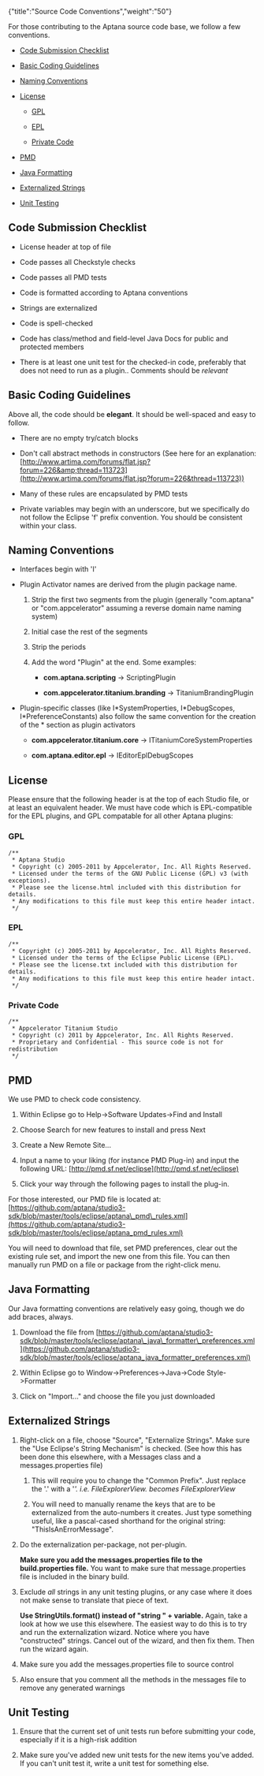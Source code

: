 {"title":"Source Code Conventions","weight":"50"}

For those contributing to the Aptana source code base, we follow a few conventions.

* [Code Submission Checklist](#code-submission-checklist)

* [Basic Coding Guidelines](#basic-coding-guidelines)

* [Naming Conventions](#naming-conventions)

* [License](#license)

    * [GPL](#gpl)

    * [EPL](#epl)

    * [Private Code](#private-code)

* [PMD](#pmd)

* [Java Formatting](#java-formatting)

* [Externalized Strings](#externalized-strings)

* [Unit Testing](#unit-testing)

## Code Submission Checklist

* License header at top of file

* Code passes all Checkstyle checks

* Code passes all PMD tests

* Code is formatted according to Aptana conventions

* Strings are externalized

* Code is spell-checked

* Code has class/method and field-level Java Docs for public and protected members

* There is at least one unit test for the checked-in code, preferably that does not need to run as a plugin.. Comments should be _relevant_

## Basic Coding Guidelines

Above all, the code should be **elegant**. It should be well-spaced and easy to follow.

* There are no empty try/catch blocks

* Don't call abstract methods in constructors (See here for an explanation: [http://www.artima.com/forums/flat.jsp?forum=226&amp;thread=113723](http://www.artima.com/forums/flat.jsp?forum=226&thread=113723))

* Many of these rules are encapsulated by PMD tests

* Private variables may begin with an underscore, but we specifically do not follow the Eclipse 'f' prefix convention. You should be consistent within your class.

## Naming Conventions

* Interfaces begin with 'I'

* Plugin Activator names are derived from the plugin package name.

    1. Strip the first two segments from the plugin (generally "com.aptana" or "com.appcelerator" assuming a reverse domain name naming system)

    2. Initial case the rest of the segments

    3. Strip the periods

    4. Add the word "Plugin" at the end. Some examples:

        * **com.aptana.scripting** -> ScriptingPlugin

        * **com.appcelerator.titanium.branding** -> TitaniumBrandingPlugin

* Plugin-specific classes (like I\*SystemProperties, I\*DebugScopes, I\*PreferenceConstants) also follow the same convention for the creation of the \* section as plugin activators

    * **com.appcelerator.titanium.core** -> ITitaniumCoreSystemProperties

    * **com.aptana.editor.epl** -> IEditorEplDebugScopes

## License

Please ensure that the following header is at the top of each Studio file, or at least an equivalent header. We must have code which is EPL-compatible for the EPL plugins, and GPL compatable for all other Aptana plugins:

### GPL

```
/**
 * Aptana Studio
 * Copyright (c) 2005-2011 by Appcelerator, Inc. All Rights Reserved.
 * Licensed under the terms of the GNU Public License (GPL) v3 (with exceptions).
 * Please see the license.html included with this distribution for details.
 * Any modifications to this file must keep this entire header intact.
 */
```

### EPL

```
/**
 * Copyright (c) 2005-2011 by Appcelerator, Inc. All Rights Reserved.
 * Licensed under the terms of the Eclipse Public License (EPL).
 * Please see the license.txt included with this distribution for details.
 * Any modifications to this file must keep this entire header intact.
 */
```

### Private Code

```
/**
 * Appcelerator Titanium Studio
 * Copyright (c) 2011 by Appcelerator, Inc. All Rights Reserved.
 * Proprietary and Confidential - This source code is not for redistribution
 */
```

## PMD

We use PMD to check code consistency.

1. Within Eclipse go to Help->Software Updates->Find and Install

2. Choose Search for new features to install and press Next

3. Create a New Remote Site...

4. Input a name to your liking (for instance PMD Plug-in) and input the following URL: [http://pmd.sf.net/eclipse](http://pmd.sf.net/eclipse)

5. Click your way through the following pages to install the plug-in.

For those interested, our PMD file is located at: [https://github.com/aptana/studio3-sdk/blob/master/tools/eclipse/aptana\_pmd\_rules.xml](https://github.com/aptana/studio3-sdk/blob/master/tools/eclipse/aptana_pmd_rules.xml)

You will need to download that file, set PMD preferences, clear out the existing rule set, and import the new one from this file. You can then manually run PMD on a file or package from the right-click menu.

## Java Formatting

Our Java formatting conventions are relatively easy going, though we do add braces, always.

1. Download the file from [https://github.com/aptana/studio3-sdk/blob/master/tools/eclipse/aptana\_java\_formatter\_preferences.xml](https://github.com/aptana/studio3-sdk/blob/master/tools/eclipse/aptana_java_formatter_preferences.xml)

2. Within Eclipse go to Window->Preferences->Java->Code Style->Formatter

3. Click on "Import..." and choose the file you just downloaded

## Externalized Strings

1. Right-click on a file, choose "Source", "Externalize Strings". Make sure the "Use Eclipse's String Mechanism" is checked. (See how this has been done this elsewhere, with a Messages class and a messages.properties file)

    1. This will require you to change the "Common Prefix". Just replace the '.' with a '_'. i.e. FileExplorerView. becomes FileExplorerView_

    2. You will need to manually rename the keys that are to be externalized from the auto-numbers it creates. Just type something useful, like a pascal-cased shorthand for the original string: "ThisIsAnErrorMessage".

2. Do the externalization per-package, not per-plugin.

    **Make sure you add the messages.properties file to the build.properties file.** You want to make sure that message.properties file is included in the binary build.

3. Exclude _all_ strings in any unit testing plugins, or any case where it does not make sense to translate that piece of text.

    **Use StringUtils.format() instead of "string " + variable.** Again, take a look at how we use this elsewhere. The easiest way to do this is to try and run the externalization wizard. Notice where you have "constructed" strings. Cancel out of the wizard, and then fix them. Then run the wizard again.

4. Make sure you add the messages.properties file to source control

5. Also ensure that you comment all the methods in the messages file to remove any generated warnings

## Unit Testing

1. Ensure that the current set of unit tests run before submitting your code, especially if it is a high-risk addition

2. Make sure you've added new unit tests for the new items you've added. If you can't unit test it, write a unit test for something else.
